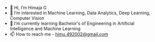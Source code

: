 - 👋 Hi, I’m Himaja G 
- 👀 I’m interested in Machine Learning, Data Analytics, Deep Learning, Computer Vision
- 🌱 I’m currently learning Bachelor's of Engineering in Artificial Intelligence and Machine Learning
- 📫 How to reach me - himu.492002@gmail.com

<!---
HimajaGgithub/HimajaGgithub is a ✨ special ✨ repository because its `README.md` (this file) appears on your GitHub profile.
You can click the Preview link to take a look at your changes.
--->
